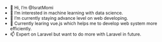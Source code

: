 - 👋 Hi, I’m @IsratMomi
- 👀 I’m interested in machine learning with data science.
- 🌱 I’m currently staying advance level on web developing.
- 💞️ Currently learing vue.js which helps me to develop web system more efficiently.
- 📫 Expert on Laravel but want to do more with Laravel in future. 

<!---
IsratMomi/IsratMomi is a ✨ special ✨ repository because its `README.md` (this file) appears on your GitHub profile.
You can click the Preview link to take a look at your changes.
--->
